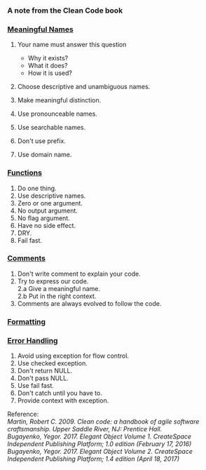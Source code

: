 ### A note from the Clean Code book

### [Meaningful Names](https://github.com/bluething/cleancode/tree/main/02%20Meaningful%20Names)

1. Your name must answer this question
   * Why it exists?  
    * What it does?  
    * How it is used?  
    
2. Choose descriptive and unambiguous names.
3. Make meaningful distinction.
4. Use pronounceable names.
5. Use searchable names.
6. Don't use prefix.
7. Use domain name.

### [Functions](https://github.com/bluething/cleancode/tree/main/03%20Functions)

1. Do one thing.  
2. Use descriptive names.
3. Zero or one argument.  
4. No output argument.  
5. No flag argument.  
6. Have no side effect.  
7. DRY.  
8. Fail fast.

### [Comments](https://github.com/bluething/cleancode/tree/main/04%20Comments)

1. Don't write comment to explain your code.  
2. Try to express our code.  
 2.a Give a meaningful name.  
   2.b Put in the right context.
3. Comments are always evolved to follow the code.

### [Formatting](https://github.com/bluething/cleancode/tree/main/05%20Formatting)

### [Error Handling](https://github.com/bluething/cleancode/tree/main/07%20Error%20Handling)

1. Avoid using exception for flow control.  
2. Use checked exception.  
3. Don't return NULL.  
4. Don't pass NULL.  
5. Use fail fast.  
6. Don't catch until you have to.  
7. Provide context with exception.

Reference:  
_Martin, Robert C. 2009. Clean code: a handbook of agile software craftsmanship. Upper Saddle River, NJ: Prentice Hall._  
_Bugayenko, Yegor. 2017. Elegant Object Volume 1. CreateSpace Independent Publishing Platform; 1.0 edition (February 17, 2016)_  
_Bugayenko, Yegor. 2017. Elegant Object Volume 2. CreateSpace Independent Publishing Platform; 1.4 edition (April 18, 2017)_